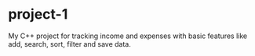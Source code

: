 # project-1
My C++ project for tracking income and expenses with basic features like add, search, sort, filter and save data.
